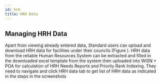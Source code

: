 ```yaml
---
id: hrh
title: HRH Data
---
```

## Managing HRH Data
Apart from viewing already entered data, Standard users can upload and download HRH data for facilities under their councils (Figure ). HRH data from the reliable Human Resources System can be extracted and filled in the downloaded excel template from the system then uploaded into WISN + POA for calculation of HRH Needs Reports and Priority Rank Indexing. They need to navigate and click HRH data tab to get list of HRH data as indicated in the steps in the screenshots
